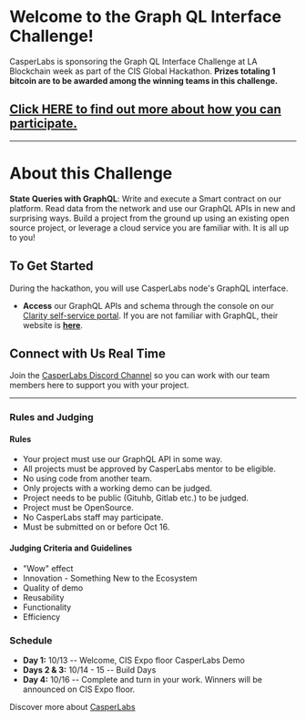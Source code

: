 # Welcome to the Graph QL Interface Challenge!

CasperLabs is sponsoring the Graph QL Interface Challenge at LA Blockchain week as part of the CIS Global Hackathon. **Prizes totaling 1 bitcoin are to be awarded among the winning teams in this challenge.**
## [Click HERE to find out more about how you can participate.](https://medium.com/casperlabs/casperlabs-is-sponsoring-the-graphql-interface-challenge-at-la-blockchain-week-hackathon-october-c8233262899e)

***
# About this Challenge
**State Queries with GraphQL**:  Write and execute a Smart contract on our platform. Read data from the network and use our GraphQL APIs in new and surprising ways. Build a project from the ground up using an existing open source project, or leverage a cloud service you are familiar with. It is all up to you!

## To Get Started
During the hackathon, you will use CasperLabs node's GraphQL interface. 
* **Access** our GraphQL APIs and schema through the console on our [Clarity self-service portal](https://clarity.casperlabs.io/#/). If you are not familiar with GraphQL, their website is [**here**](https://graphql.org).
 
## Connect with Us Real Time
Join the [CasperLabs Discord Channel](https://discord.gg/n9bBs8W) so you can work with our team members here to support you with your project.
 
***
### Rules and Judging
#### Rules
- Your project must use our GraphQL API in some way.
- All projects must be approved by CasperLabs mentor to be eligible.
- No using code from another team.
- Only projects with a working demo can be judged.
- Project needs to be public (Gituhb, Gitlab etc.) to be judged.
- Project must be OpenSource.
- No CasperLabs staff may participate.
- Must be submitted on or before Oct 16. 

#### Judging Criteria and Guidelines
* "Wow" effect
* Innovation - Something New to the Ecosystem
* Quality of demo
* Reusability
* Functionality
* Efficiency

### Schedule 
* **Day 1:** 10/13 -- Welcome, CIS Expo floor CasperLabs Demo 
* **Days 2 & 3:** 10/14 - 15 -- Build Days 
* **Day 4:** 10/16 -- Complete and turn in your work. Winners will be announced on CIS Expo floor.

Discover more about [CasperLabs](https://casperlabs.io/)